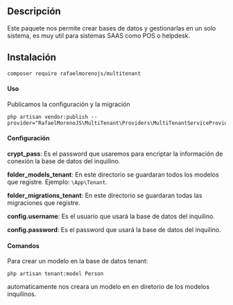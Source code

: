## Descripción

Este paquete nos permite crear bases de datos y gestionarlas en un solo sistema, es muy util para sistemas SAAS como POS o helpdesk.

## Instalación

    composer require rafaelmorenojs/multitenant

#### Uso

Publicamos la configuración y la migración

    php artisan vendor:publish --provider="RafaelMorenoJS\MultiTenant\Providers\MultiTenantServiceProvider"

#### Configuración

**crypt_pass**: Es el password que usaremos para encriptar la información de conexión la base de datos del inquilino.

**folder_models_tenant**: En este directorio se guardaran todos los modelos que registre. Ejemplo: `\App\Tenant`.

**folder_migrations_tenant**: En este directorio se guardaran todas las migraciones que registre.

**config.username**: Es el usuario que usará la base de datos del inquilino.

**config.password**: Es el password que usará la base de datos del inquilino.


#### Comandos

Para crear un modelo en la base de datos tenant:

    php artisan tenant:model Person

automaticamente nos creara un modelo en en diretorio de los modelos inquilinos.